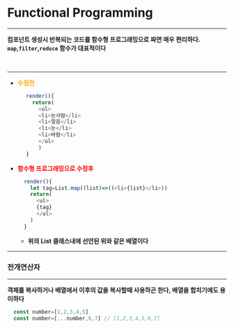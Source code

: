 # Functional Programming #
---
**컴포넌트 생성시 반복되는 코드를 함수형 프로그래밍으로 짜면 매우 편리하다.
`map`,`filter`,`reduce` 함수가 대표적이다**

<br>

---

+ **<font color="orange">수정전</font>**
 ```JavaScript
       render(){
         return(
           <ul>
           <li>눈사람</li>
           <li>얼음</li>
           <li>눈</li>
           <li>바람</li>
           </ul>
           )
       }
 ```

+ **<font color="red">함수형 프로그래밍으로 수정후</font>**
  ```JavaScript
    render(){
      let tag=List.map((list)=>((<li>{list}</li>))
      return(
        <ul>
        {tag}
        </ul>
      )
    }
  ```
    - **위의 List 클래스내에 선언된 위와 같은 배열이다**


---

### 전개연산자 ###

---
**객체를 복사하거나 배열에서 이후의 값을 복사할때 사용하곤 한다, 배열을 합치기에도 용이하다**
  ```JavaScript
    const number=[1,2,3,4,5]
    const number=[...number,6,7] // [1,2,3,4,5,6,7]
